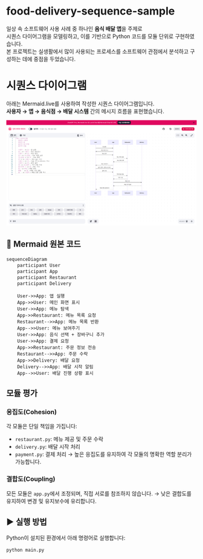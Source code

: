 # food-delivery-sequence-sample
일상 속 소프트웨어 사용 사례 중 하나인 **음식 배달 앱**을 주제로  
시퀀스 다이어그램을 모델링하고, 이를 기반으로 Python 코드를 모듈 단위로 구현하였습니다.  
본 프로젝트는 실생활에서 많이 사용되는 프로세스를 소프트웨어 관점에서 분석하고 구성하는 데에 중점을 두었습니다.

# 시퀀스 다이어그램

아래는 Mermaid.live를 사용하여 작성한 시퀀스 다이어그램입니다.  
**사용자 → 앱 → 음식점 → 배달 시스템** 간의 메시지 흐름을 표현했습니다.

![시퀀스 다이어그램](./sequence_diagram.png)

## 🧾 Mermaid 원본 코드

```mermaid
sequenceDiagram
    participant User
    participant App
    participant Restaurant
    participant Delivery

    User->>App: 앱 실행
    App->>User: 메인 화면 표시
    User->>App: 메뉴 탐색
    App->>Restaurant: 메뉴 목록 요청
    Restaurant-->>App: 메뉴 목록 반환
    App-->>User: 메뉴 보여주기
    User->>App: 음식 선택 + 장바구니 추가
    User->>App: 결제 요청
    App->>Restaurant: 주문 정보 전송
    Restaurant-->>App: 주문 수락
    App->>Delivery: 배달 요청
    Delivery-->>App: 배달 시작 알림
    App-->>User: 배달 진행 상황 표시
 ```

## 모듈 평가

### 응집도(Cohesion)
각 모듈은 단일 책임을 가집니다:
- `restaurant.py`: 메뉴 제공 및 주문 수락
- `delivery.py`: 배달 시작 처리
- `payment.py`: 결제 처리
→ 높은 응집도를 유지하여 각 모듈의 명확한 역할 분리가 가능합니다.

### 결합도(Coupling)
모든 모듈은 `app.py`에서 조정되며, 직접 서로를 참조하지 않습니다.
→ 낮은 결합도를 유지하여 변경 및 유지보수에 유리합니다.

## ▶ 실행 방법

Python이 설치된 환경에서 아래 명령어로 실행합니다:

```bash
python main.py

